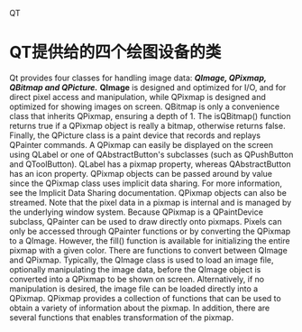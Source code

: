QT
# QT提供给的四个绘图设备的类
Qt provides four classes for handling image data: ***QImage, QPixmap, QBitmap and QPicture.*** **QImage** is designed and optimized for I/O, and for direct pixel access and manipulation, while QPixmap is designed and optimized for showing images on screen. QBitmap is only a convenience class that inherits QPixmap, ensuring a depth of 1. The isQBitmap() function returns true if a QPixmap object is really a bitmap, otherwise returns false. Finally, the QPicture class is a paint device that records and replays QPainter commands.
A QPixmap can easily be displayed on the screen using QLabel or one of QAbstractButton's subclasses (such as QPushButton and QToolButton). QLabel has a pixmap property, whereas QAbstractButton has an icon property.
QPixmap objects can be passed around by value since the QPixmap class uses implicit data sharing. For more information, see the Implicit Data Sharing documentation. QPixmap objects can also be streamed.
Note that the pixel data in a pixmap is internal and is managed by the underlying window system. Because QPixmap is a QPaintDevice subclass, QPainter can be used to draw directly onto pixmaps. Pixels can only be accessed through QPainter functions or by converting the QPixmap to a QImage. However, the fill() function is available for initializing the entire pixmap with a given color.
There are functions to convert between QImage and QPixmap. Typically, the QImage class is used to load an image file, optionally manipulating the image data, before the QImage object is converted into a QPixmap to be shown on screen. Alternatively, if no manipulation is desired, the image file can be loaded directly into a QPixmap.
QPixmap provides a collection of functions that can be used to obtain a variety of information about the pixmap. In addition, there are several functions that enables transformation of the pixmap.
